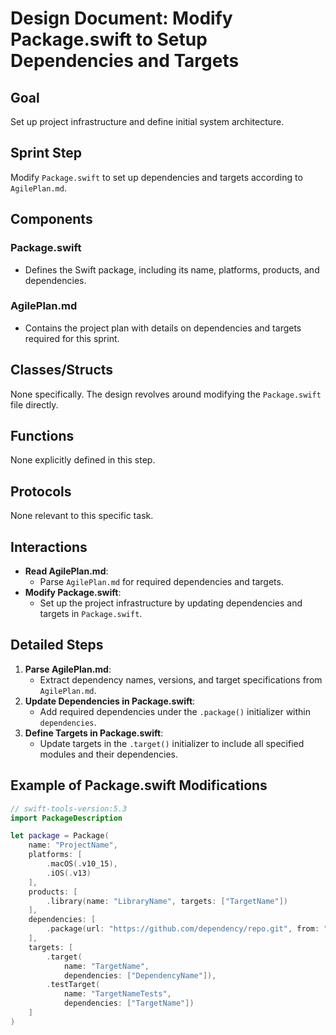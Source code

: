 # Design Document: Modify Package.swift to Setup Dependencies and Targets

## Goal
Set up project infrastructure and define initial system architecture.

## Sprint Step
Modify `Package.swift` to set up dependencies and targets according to `AgilePlan.md`.

## Components
### Package.swift
- Defines the Swift package, including its name, platforms, products, and dependencies.

### AgilePlan.md
- Contains the project plan with details on dependencies and targets required for this sprint.

## Classes/Structs
None specifically. The design revolves around modifying the `Package.swift` file directly.

## Functions
None explicitly defined in this step.

## Protocols
None relevant to this specific task.

## Interactions
- **Read AgilePlan.md**:
  - Parse `AgilePlan.md` for required dependencies and targets.
- **Modify Package.swift**:
  - Set up the project infrastructure by updating dependencies and targets in `Package.swift`.

## Detailed Steps
1. **Parse AgilePlan.md**:
   - Extract dependency names, versions, and target specifications from `AgilePlan.md`.
2. **Update Dependencies in Package.swift**:
   - Add required dependencies under the `.package()` initializer within `dependencies`.
3. **Define Targets in Package.swift**:
   - Update targets in the `.target()` initializer to include all specified modules and their dependencies.

## Example of Package.swift Modifications
```swift
// swift-tools-version:5.3
import PackageDescription

let package = Package(
    name: "ProjectName",
    platforms: [
        .macOS(.v10_15),
        .iOS(.v13)
    ],
    products: [
        .library(name: "LibraryName", targets: ["TargetName"])
    ],
    dependencies: [
        .package(url: "https://github.com/dependency/repo.git", from: "1.0.0")
    ],
    targets: [
        .target(
            name: "TargetName",
            dependencies: ["DependencyName"]),
        .testTarget(
            name: "TargetNameTests",
            dependencies: ["TargetName"])
    ]
)
```